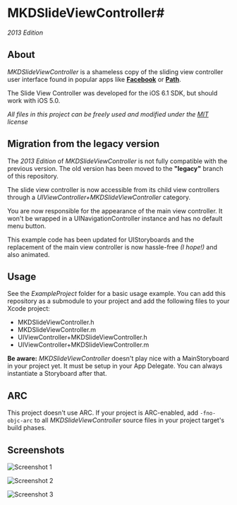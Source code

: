 # MKDSlideViewController#
*2013 Edition*

## About ##

*MKDSlideViewController* is a shameless copy of the sliding view controller user interface found in popular apps like **[Facebook]** or **[Path]**.

The Slide View Controller was developed for the iOS 6.1 SDK, but should work with iOS 5.0.

*All files in this project can be freely used and modified under the [MIT] license*

## Migration from the legacy version ##
The *2013 Edition* of *MKDSlideViewController* is not fully compatible with the previous version. The old version has been moved to the **"legacy"** branch of this repository.

The slide view controller is now accessible from its child view controllers through a *UIViewController+MKDSlideViewController* category. 

You are now responsible for the appearance of the main view controller. It won't be wrapped in a UINavigationController instance and has no default menu button.

This example code has been updated for UIStoryboards and the replacement of the main view controller is now hassle-free *(I hope!)* and also animated.

## Usage ##

See the *ExampleProject* folder for a basic usage example. You can add this repository as a submodule to your project and add the following files to your Xcode project:

- MKDSlideViewController.h
- MKDSlideViewController.m
- UIViewController+MKDSlideViewController.h
- UIViewController+MKDSlideViewController.m

**Be aware:** *MKDSlideViewController* doesn't play nice with a MainStoryboard in your project yet. It must be setup in your App Delegate. You can always instantiate a Storyboard after that.

## ARC ##

This project doesn't use ARC. If your project is ARC-enabled, add `-fno-objc-arc` to all *MKDSlideViewController* source files in your project target's build phases.

## Screenshots ##

![Screenshot 1](https://raw.github.com/newmarcel/MKDSlideViewController/master/ExampleProject/Resources/Screenshot-1.png)

![Screenshot 2](https://raw.github.com/newmarcel/MKDSlideViewController/master/ExampleProject/Resources/Screenshot-2.png)

![Screenshot 3](https://raw.github.com/newmarcel/MKDSlideViewController/master/ExampleProject/Resources/Screenshot-3.png)



[Facebook]: https://www.facebook.com/iphone
[Path]: http://www.path.com/
[MIT]: http://www.opensource.org/licenses/mit-license.php
